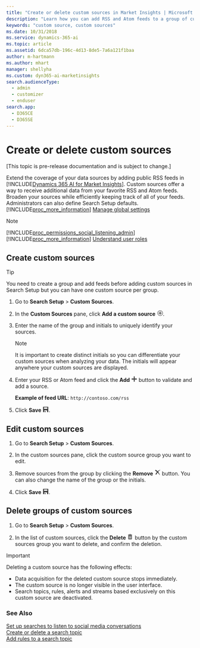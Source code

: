 ```yaml
---
title: "Create or delete custom sources in Market Insights | Microsoft Docs"
description: "Learn how you can add RSS and Atom feeds to a group of custom sources and how you can manage custom sources."
keywords: "custom source, custom sources"
ms.date: 10/31/2018
ms.service: dynamics-365-ai
ms.topic: article
ms.assetid: 6dca57db-196c-4d13-8de5-7a6a121f1baa
author: m-hartmann
ms.author: mhart
manager: shellyha
ms.custom: dyn365-ai-marketinsights
search.audienceType: 
  - admin
  - customizer
  - enduser
search.app: 
  - D365CE
  - D365SE
---
```


# Create or delete custom sources

[This topic is pre-release documentation and is subject to change.]

Extend the coverage of your data sources by adding public RSS feeds in [!INCLUDE[Dynamics 365 AI for Market Insights](../includes/pn-market-insights-long.md)]. Custom sources offer a way to receive additional data from your favorite RSS and Atom feeds. Broaden your sources while efficiently keeping track of all of your feeds. Administrators can also define Search Setup defaults. [!INCLUDE[proc_more_information](../includes/proc-more-information.md)] [Manage global settings](manage-global-settings.md)

> [!NOTE]
> [!INCLUDE[proc_permissions_social_listening_admin](../includes/proc-permissions-admin.md)] [!INCLUDE[proc_more_information](../includes/proc-more-information.md)] [Understand user roles](user-roles.md)

## Create custom sources

> [!TIP]
> You need to create a group and add feeds before adding custom sources in Search Setup but you can have one custom source per group.

1. Go to **Search Setup** > **Custom Sources**.

2. In the **Custom Sources** pane, click **Add a custom source** ![add button](media/add-icon.png "Add button").

3. Enter the name of the group and initials to uniquely identify your sources.

   > [!NOTE]
   > It is important to create distinct initials so you can differentiate your custom sources when analyzing your data. The initials will appear anywhere your custom sources are displayed.

4. Enter your RSS or Atom feed and click the **Add** ![new or add button](media/plus-icon.png "New or Add button") button to validate and add a source.

   **Example of feed URL**: `http://contoso.com/rss`

5. Click **Save** ![save button](media/save-icon.png "Save button").

## Edit custom sources

1.  Go to **Search Setup** > **Custom Sources**.

2.  In the custom sources pane, click the custom source group you want to edit.

3.  Remove sources from the group by clicking the **Remove** ![delete button](media/delete-icon.png "Delete button") button. You can also change the name of the group or the initials.

4.  Click **Save** ![save button](media/save-icon.png "Save button").

## Delete groups of custom sources

1.  Go to **Search Setup** > **Custom Sources**.

2.  In the list of custom sources, click the **Delete** ![delete button](media/trashbin-icon.png "Delete button") button by the custom sources group you want to delete, and confirm the deletion.

> [!IMPORTANT]
> Deleting a custom source has the following effects:
> - Data acquisition for the deleted custom source stops immediately.
> - The custom source is no longer visible in the user interface.
> - Search topics, rules, alerts and streams based exclusively on this custom source are deactivated.

### See Also

[Set up searches to listen to social media conversations](set-up-searches.md)    
[Create or delete a search topic](create-delete-search-topic.md)    
[Add rules to a search topic](add-rules-search-topic.md)
